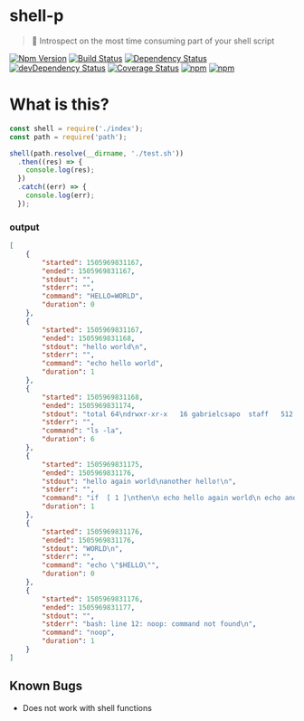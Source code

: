 # shell-p

> 🐚 Introspect on the most time consuming part of your shell script

[![Npm Version](https://img.shields.io/npm/v/shell-p.svg)](https://www.npmjs.com/package/shell-p)
[![Build Status](https://travis-ci.org/gabrielcsapo/shell-p.svg?branch=master)](https://travis-ci.org/gabrielcsapo/shell-p)
[![Dependency Status](https://david-dm.org/gabrielcsapo/shell-p.svg)](https://david-dm.org/gabrielcsapo/shell-p)
[![devDependency Status](https://david-dm.org/gabrielcsapo/shell-p/dev-status.svg)](https://david-dm.org/gabrielcsapo/shell-p#info=devDependencies)
[![Coverage Status](https://lcov-server.herokuapp.com/badge/github%2Ecom/gabrielcsapo/shell-p.svg)](https://lcov-server.herokuapp.com/coverage/github%2Ecom/gabrielcsapo/shell-p)
[![npm](https://img.shields.io/npm/dt/shell-p.svg?maxAge=2592000)]()
[![npm](https://img.shields.io/npm/dm/shell-p.svg?maxAge=2592000)]()

# What is this?

```javascript
const shell = require('./index');
const path = require('path');

shell(path.resolve(__dirname, './test.sh'))
  .then((res) => {
    console.log(res);
  })
  .catch((err) => {
    console.log(err);
  });
```

### output

```json
[
    {
        "started": 1505969831167,
        "ended": 1505969831167,
        "stdout": "",
        "stderr": "",
        "command": "HELLO=WORLD",
        "duration": 0
    },
    {
        "started": 1505969831167,
        "ended": 1505969831168,
        "stdout": "hello world\n",
        "stderr": "",
        "command": "echo hello world",
        "duration": 1
    },
    {
        "started": 1505969831168,
        "ended": 1505969831174,
        "stdout": "total 64\ndrwxr-xr-x   16 gabrielcsapo  staff   512 Sep 20 21:56 .\ndrwx------@  58 gabrielcsapo  staff  1856 Sep 19 18:24 ..\n-rw-r--r--    1 gabrielcsapo  staff    34 May 26 21:55 .eslintignore\n-rw-r--r--    1 gabrielcsapo  staff    88 May 26 21:55 .eslintrc\ndrwxr-xr-x   16 gabrielcsapo  staff   512 Sep 20 21:57 .git\n-rw-r--r--    1 gabrielcsapo  staff    58 May 26 21:55 .gitignore\ndrwxr-xr-x    4 gabrielcsapo  staff   128 Jun 10 13:28 .nyc_output\n-rw-r--r--    1 gabrielcsapo  staff   264 Sep 18 21:36 .travis.yml\n-rw-r--r--    1 gabrielcsapo  staff    85 Jun 15 23:22 CHANGELOG.md\n-rw-r--r--    1 gabrielcsapo  staff  3524 Sep 18 21:36 README.md\ndrwxr-xr-x    4 gabrielcsapo  staff   128 Jun 10 13:28 coverage\n-rw-r--r--    1 gabrielcsapo  staff  2242 Sep 20 21:56 index.js\ndrwxr-xr-x    3 gabrielcsapo  staff    96 Jun 15 23:22 lib\ndrwxr-xr-x  272 gabrielcsapo  staff  8704 Sep 20 21:47 node_modules\n-rw-r--r--    1 gabrielcsapo  staff   530 Sep 20 21:47 package.json\ndrwxr-xr-x    4 gabrielcsapo  staff   128 Jun 15 23:22 test\n",
        "stderr": "",
        "command": "ls -la",
        "duration": 6
    },
    {
        "started": 1505969831175,
        "ended": 1505969831176,
        "stdout": "hello again world\nanother hello!\n",
        "stderr": "",
        "command": "if  [ 1 ]\nthen\n echo hello again world\n echo another hello!\nelse\n echo nope\nfi",
        "duration": 1
    },
    {
        "started": 1505969831176,
        "ended": 1505969831176,
        "stdout": "WORLD\n",
        "stderr": "",
        "command": "echo \"$HELLO\"",
        "duration": 0
    },
    {
        "started": 1505969831176,
        "ended": 1505969831177,
        "stdout": "",
        "stderr": "bash: line 12: noop: command not found\n",
        "command": "noop",
        "duration": 1
    }
]
```

## Known Bugs

- Does not work with shell functions

